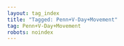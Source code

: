 ```yaml
---
layout: tag_index
title: "Tagged: Penn+V-Day+Movement"
tag: Penn+V-Day+Movement
robots: noindex
---
```

